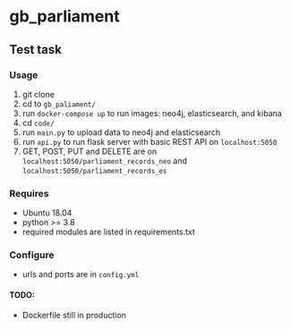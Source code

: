 # gb_parliament
## Test task

### Usage
1. git clone
2. cd to `gb_paliament/`
3. run `docker-compose up` to run images: neo4j, elasticsearch, and kibana
4. cd `code/` 
5. run `main.py` to upload data to neo4j and elasticsearch
6. run `api.py` to run flask server with basic REST API on `localhost:5050`
7. GET, POST, PUT and DELETE are on `localhost:5050/parliament_records_neo` and `localhost:5050/parliament_records_es`

### Requires
* Ubuntu 18.04
* python >= 3.8
* required modules are listed in requirements.txt

### Configure
* urls and ports are in `config.yml`

#### TODO:
* Dockerfile still in production 
